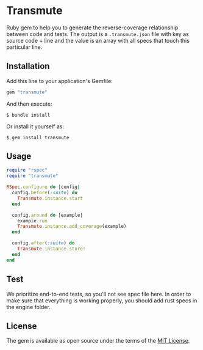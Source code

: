 # Transmute

Ruby gem to help you to generate the reverse-coverage relationship between code and tests. The output is a `.transmute.json` file with key as source code + line and the value is an array with all specs that touch this particular line.

## Installation

Add this line to your application's Gemfile:

```ruby
gem "transmute"
```

And then execute:

    $ bundle install

Or install it yourself as:

    $ gem install transmute

## Usage

```ruby
require "rspec"
require "transmute"

RSpec.configure do |config|
  config.before(:suite) do
    Transmute.instance.start
  end

  config.around do |example|
    example.run
    Transmute.instance.add_coverage(example)
  end

  config.after(:suite) do
    Transmute.instance.store!
  end
end
```

## Test

We prioritize end-to-end tests, so you'll not see spec file here. In order to make sure that everything is working properly, you should add rust specs in the engine folder.

## License

The gem is available as open source under the terms of the [MIT License](https://opensource.org/licenses/MIT).